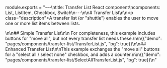 module.exports = "---\ntitle: Transfer List React component\ncomponents: List, ListItem, Checkbox, Switch\n---\n\n# Transfer List\n\n<p class=\"description\">A transfer list (or \"shuttle\") enables the user to move one or more list items between lists.</p>\n\n## Simple Transfer List\n\n For completeness, this example includes buttons for \"move all\", but not every transfer list needs these.\n\n{{\"demo\": \"pages/components/transfer-list/TransferList.js\", \"bg\": true}}\n\n## Enhanced Transfer List\n\nThis example exchanges the \"move all\" buttons for a \"select all / select none\" checkbox, and adds a counter.\n\n{{\"demo\": \"pages/components/transfer-list/SelectAllTransferList.js\", \"bg\": true}}\n"